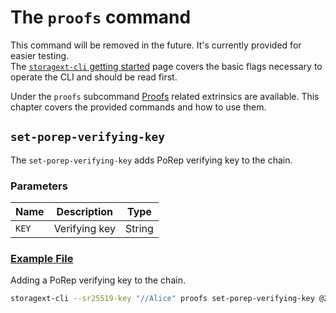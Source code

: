 # The `proofs` command

<div class="warning">
This command will be removed in the future. It's currently provided for easier testing.
<br>
The <a href="./index.md"><code>storagext-cli</code> getting started</a> page covers the basic flags necessary to operate the CLI and should be read first.
</div>

Under the `proofs` subcommand [Proofs](../architecture/pallets/proofs.md) related extrinsics are available. This chapter covers the provided commands and how to use them.

## `set-porep-verifying-key`

The `set-porep-verifying-key` adds PoRep verifying key to the chain.

### Parameters

| Name  | Description   | Type   |
| ----- | ------------- | ------ |
| `KEY` | Verifying key | String |

### <a class="header" id="set-porep-verifying-key.example" href="#set-porep-verifying-key.example">Example File</a>

Adding a PoRep verifying key to the chain.

```bash
storagext-cli --sr25519-key "//Alice" proofs set-porep-verifying-key @2KiB.porep.vk.scale
```
